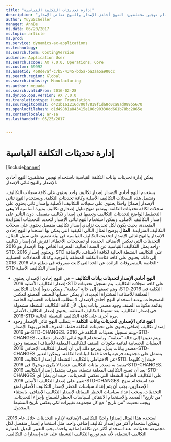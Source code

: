 ```yaml
---
title: "إدارة تحديثات التكلفة القياسية"
description: "يمكن إدارة تحديثات بيانات التكلفة القياسية باستخدام نهجين مختلفين: النهج أحادي الإصدار والنهج ثنائي الإصدار."
author: YuyuScheller
manager: AnnBe
ms.date: 06/20/2017
ms.topic: article
ms.prod: 
ms.service: dynamics-ax-applications
ms.technology: 
ms.search.form: CostingVersion
audience: Application User
ms.search.scope: AX 7.0.0, Operations, Core
ms.custom: 69992
ms.assetid: 468de7af-c7b5-4345-bd5a-ba3aa5a900cc
ms.search.region: Global
ms.search.industry: Manufacturing
ms.author: mguada
ms.search.validFrom: 2016-02-28
ms.dyn365.ops.version: AX 7.0.0
ms.translationtype: Human Translation
ms.sourcegitcommit: d421b161216d700f7819f1da8c0ca8ad089b5670
ms.openlocfilehash: d1d498b1a843415e106c90330dd661b78bc2865e
ms.contentlocale: ar-sa
ms.lasthandoff: 05/25/2017


---
```


# <a name="manage-standard-cost-updates"></a>إدارة تحديثات التكلفة القياسية

[!include[banner](../includes/banner.md)]


يمكن إدارة تحديثات بيانات التكلفة القياسية باستخدام نهجين مختلفين: النهج أحادي الإصدار والنهج ثنائي الإصدار. 

يستخدم النهج أحادي الإصدار إصدار تكاليف واحد يحتوي على كافة سجلات التكاليف. وتشمل هذه السجلات التكاليف الأصلية وكافة تحديثات التكلفة.
ويستخدم النهج ثنائي الإصدار إصدارًا واحدًا يحتوي على سجلات التكاليف الأصلية وإصدار ثاني يحتوي على سجلات لكافة تحديثات التكلفة. ويتمتع منهج تناول إصداري تكاليف بميزة أساسية ألا وهي التخطيط الواضح لتحديثات التكاليف وتعقبها في إصدار تكاليف منفصل، دون التأثير على إصدار التكاليف الأصلي. ويمكن استخدام النهج ثنائي الإصدار لتحديد التحديثات المتزايدة المتعددة، بحيث يكون لكل تحديث تزايدي إصدار تكاليف منفصل يحتوي على سجلات التكاليف المتزايدة. **المثال** يوضح المثال التالي الكيفية التي يمكن بها استخدام النهج إحادي الإصدار والنهج ثنائي الإصدار لتحديث التكاليف القياسية في بيئة تصنيع. على سبيل المثال، التحديثات التي تعكس الأصناف الجديدة أو تصحيحات الأخطاء. افترض أن إصدار تكاليف واحد يمثل التكاليف القياسية عن السنة الحالية. المعرف الخاص بهذا الإصدار هو 2016-STD. ويحتوي إصدار 2016-STD على التكاليف النشطة الحالية لكافة الأصناف. بالإضافة إلى ذلك، يحتوي على كافة فئات التكلفة المتعلقة بالتوجيه وكذلك المعادلات الحسابية الخاصة بالمصروفات الزائدة عن الحد التي كانت معروفة في مطلع عام 2016. 2016-STD هو إصدار التكاليف الأصلية.‬
-   **النهج أحادي الإصدار لتحديثات بيانات التكاليف** − في النهج إحادي الإصدار، يحتوي إصدار التكاليف الأصلية 2016-STD على كافة سجلات التكاليف. ‏‫يتم تسجيل تحديثات التكلفة في 2016-STD، ويتم تعيينها إلى حالة "معلقة". ويمكن يدوياً إدخال التكاليف المعلقة للأصناف المشتراة الجديدة، أو يمكن حسابها للصنف المصنع لتعكس التصحيحات. وعند استخدام النهج أحادي الإصدار، لا تتطلب العمليات الحسابية الخاصة بقائمة مكونات الصنف وجود مصدر بيانات بديل، لأن كافة التكاليف النشطة مشمولة في إصدار التكاليف.‬ بعد تنشيط التكاليف المعلقة، يحتوي إصدار التكاليف الأصلي 2016-STD مرة أخرى على كافة التكاليف النشطة الحالية.
-   **النهج ثنائي الإصداري لتحديثات بيانات التكلفة** − يتطلب النهج ثنائي الإصدار وجود إصدار تكاليف إضافي يحتوي على تحديثات التكلفة فقط. المعرف الخاص بهذا الإصدار هو 2016-STD-CHANGES. ويتم تسجيل تحديثات التكلفة في 2016-STD-CHANGES، ويتم تعيينها إلى حالة "معلقة". وباستخدام النهج ثنائي الإصدار، تتطلب العمليات الحسابية لقائمة مكونات الصنف للتكاليف المعلقة للأصناف المصنعة وجود مصدر بيانات بديل. ويرجع ذلك إلى أن إصدار التكاليف الإضافي 2016-STD-CHANGES يشتمل على مجموعة فرعية واحدة فقط لبيانات التكلفة. ويمكن التعبير عن الاحتياطي بالتكاليف النشطة أو إصدار التكاليف 2016-STD، حيث إن كليهما يقصد به مصدر بيانات التكاليف عندما لا يكون موجودًا في 2016-STD-CHANGES. بعد أن تصبح التكاليف المعلقة نشطة، سوف يشتمل إصدار التكاليف 2016-STD-CHANGES على التكاليف الحالية النشطة التي تعكس التحديثات، حيث لن يطرأ أي تغيير على إصدار التكاليف الأصلي 2016-STD-CHANGES. عند استخدام منهج الإصدارين، يجب أن يتم إعداد سياسات الحظر لإصدار التكاليف الأصلي لمنع التحديثات. ويجب إعداد سياسات الحظر المماثلة لإصدار التكاليف الإضافي، باستثناء "من تاريخ" المحدد والاستخدام الانتقائي لسياسات الحظر للسماح بإجراء التحديثات. ويجب تحديث "من تاريخ" مع كل مجموعة تغييرات لكي يعكس تاريخ التنشيط المجدول.

‏‫استخدم هذا المثال إصدارًا واحدًا للتكاليف الإضافية لإدارة التحديثات خلال عام 2016. ويمكن استخدام أكثر من إصدار تكاليف إضافي واحد، مثل استخدام إصدار منفصل لكل مجموعة تحديثات. عند استخدام أكثر من تكلفة إضافية واحدة، يجب التعبير البديل باعتباره التكاليف النشطة، لأنه يتم توزيع التكاليف النشطة على عدة إصدارات للتكاليف.






